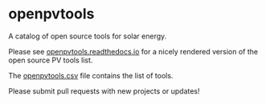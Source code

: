 openpvtools
===========

A catalog of open source tools for solar energy.

Please see [openpvtools.readthedocs.io](https://openpvtools.readthedocs.io/en/latest/) for a nicely rendered version of the open source PV tools list.

The [openpvtools.csv](openpvtools.csv) file contains the list of tools.

Please submit pull requests with new projects or updates!
